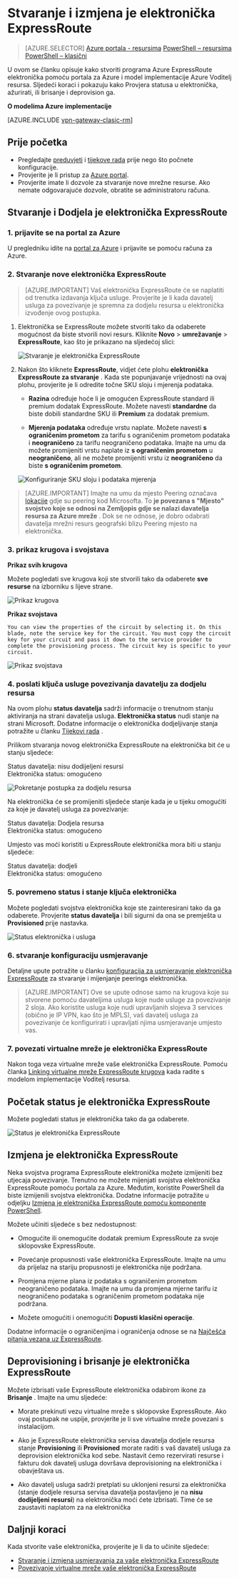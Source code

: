 <properties
   pageTitle="Stvaranje i izmjena je elektronička ExpressRoute pomoću upravitelja resursa i Azure portal | Microsoft Azure"
   description="U ovom se članku opisuje kako stvoriti, dodijelite, provjerite je li, ažuriranje, brisanje i deprovision je elektronička ExpressRoute."
   documentationCenter="na"
   services="expressroute"
   authors="cherylmc"
   manager="carmonm"
   editor=""
   tags="azure-resource-manager"/>
<tags
   ms.service="expressroute"
   ms.devlang="na"
   ms.topic="article"
   ms.tgt_pltfrm="na"
   ms.workload="infrastructure-services"
   ms.date="10/10/2016"
   ms.author="cherylmc"/>

# <a name="create-and-modify-an-expressroute-circuit"></a>Stvaranje i izmjena je elektronička ExpressRoute

> [AZURE.SELECTOR]
[Azure portala - resursima](expressroute-howto-circuit-portal-resource-manager.md)
[PowerShell – resursima](expressroute-howto-circuit-arm.md)
[PowerShell – klasični](expressroute-howto-circuit-classic.md)

U ovom se članku opisuje kako stvoriti programa Azure ExpressRoute elektronička pomoću portala za Azure i model implementacije Azure Voditelj resursa. Sljedeći koraci i pokazuju kako Provjera statusa u elektronička, ažurirati, ili brisanje i deprovision ga.

**O modelima Azure implementacije**

[AZURE.INCLUDE [vpn-gateway-clasic-rm](../../includes/vpn-gateway-classic-rm-include.md)] 


## <a name="before-you-begin"></a>Prije početka


- Pregledajte [preduvjeti](expressroute-prerequisites.md) i [tijekove rada](expressroute-workflows.md) prije nego što počnete konfiguracije.
- Provjerite je li pristup za [Azure portal](https://portal.azure.com).
- Provjerite imate li dozvole za stvaranje nove mrežne resurse. Ako nemate odgovarajuće dozvole, obratite se administratoru računa.

## <a name="create-and-provision-an-expressroute-circuit"></a>Stvaranje i Dodjela je elektronička ExpressRoute

### <a name="1-sign-in-to-the-azure-portal"></a>1. prijavite se na portal za Azure

U pregledniku idite na [portal za Azure](http://portal.azure.com) i prijavite se pomoću računa za Azure.

### <a name="2-create-a-new-expressroute-circuit"></a>2. Stvaranje nove elektronička ExpressRoute

>[AZURE.IMPORTANT] Vaš elektronička ExpressRoute će se naplatiti od trenutka izdavanja ključa usluge. Provjerite je li kada davatelj usluga za povezivanje je spremna za dodjelu resursa u elektronička izvođenje ovog postupka.

1. Elektronička se ExpressRoute možete stvoriti tako da odaberete mogućnost da biste stvorili novi resurs. Kliknite **Novo** > **umrežavanje** > **ExpressRoute**, kao što je prikazano na sljedećoj slici:

    ![Stvaranje je elektronička ExpressRoute](./media/expressroute-howto-circuit-portal-resource-manager/createcircuit1.png)

2. Nakon što kliknete **ExpressRoute**, vidjet ćete plohu **elektronička ExpressRoute za stvaranje** . Kada ste popunjavanje vrijednosti na ovaj plohu, provjerite je li odredite točne SKU sloju i mjerenja podataka.

    - **Razina** određuje hoće li je omogućen ExpressRoute standard ili premium dodatak ExpressRoute. Možete navesti **standardne** da biste dobili standardne SKU ili **Premium** za dodatak premium.

    - **Mjerenja podataka** određuje vrstu naplate. Možete navesti **s ograničenim prometom** za tarifu s ograničenim prometom podataka i **neograničeno** za tarifu neograničeno podataka. Imajte na umu da možete promijeniti vrstu naplate iz **s ograničenim prometom** u **neograničeno**, ali ne možete promijeniti vrstu iz **neograničeno** da biste **s ograničenim prometom**.

    ![Konfiguriranje SKU sloju i podataka mjerenja](./media/expressroute-howto-circuit-portal-resource-manager/createcircuit2.png)

>[AZURE.IMPORTANT] Imajte na umu da mjesto Peering označava [lokacije](expressroute-locations.md) gdje su peering kod Microsofta. To **je povezana s "Mjesto" svojstvo koje se odnosi na Zemljopis gdje se nalazi davatelja resursa za Azure mreže** . Dok se ne odnose, je dobro odabrati davatelja mrežni resurs geografski blizu Peering mjesto na elektronička. 

### <a name="3-view-the-circuits-and-properties"></a>3. prikaz krugova i svojstava

**Prikaz svih krugova**

Možete pogledati sve krugova koji ste stvorili tako da odaberete **sve resurse** na izborniku s lijeve strane.
    
![Prikaz krugova](./media/expressroute-howto-circuit-portal-resource-manager/listresource.png)

**Prikaz svojstava**

    You can view the properties of the circuit by selecting it. On this blade, note the service key for the circuit. You must copy the circuit key for your circuit and pass it down to the service provider to complete the provisioning process. The circuit key is specific to your circuit.

![Prikaz svojstava](./media/expressroute-howto-circuit-portal-resource-manager/listproperties1.png)


### <a name="4-send-the-service-key-to-your-connectivity-provider-for-provisioning"></a>4. poslati ključa usluge povezivanja davatelju za dodjelu resursa

Na ovom plohu **status davatelja** sadrži informacije o trenutnom stanju aktiviranja na strani davatelja usluga. **Elektronička status** nudi stanje na strani Microsoft. Dodatne informacije o elektronička dodjeljivanje stanja potražite u članku [Tijekovi rada](expressroute-workflows.md#expressroute-circuit-provisioning-states) .

Prilikom stvaranja novog elektronička ExpressRoute na elektronička bit će u stanju sljedeće:

Status davatelja: nisu dodijeljeni resursi<BR>
Elektronička status: omogućeno

![Pokretanje postupka za dodjelu resursa](./media/expressroute-howto-circuit-portal-resource-manager/viewstatus.png)

Na elektronička će se promijeniti sljedeće stanje kada je u tijeku omogućiti za koje je davatelj usluga za povezivanje:

Status davatelja: Dodjela resursa<BR>
Elektronička status: omogućeno

Umjesto vas moći koristiti u ExpressRoute elektronička mora biti u stanju sljedeće:

Status davatelja: dodjeli<BR>
Elektronička status: omogućeno


### <a name="5-periodically-check-the-status-and-the-state-of-the-circuit-key"></a>5. povremeno status i stanje ključa elektronička

Možete pogledati svojstva elektronička koje ste zainteresirani tako da ga odaberete. Provjerite **status davatelja** i bili sigurni da ona se premješta u **Provisioned** prije nastavka.


![Status elektronička i usluga](./media/expressroute-howto-circuit-portal-resource-manager/viewstatusprovisioned.png)


### <a name="6-create-your-routing-configuration"></a>6. stvaranje konfiguraciju usmjeravanje

Detaljne upute potražite u članku [konfiguracija za usmjeravanje elektronička ExpressRoute](expressroute-howto-routing-portal-resource-manager.md) za stvaranje i mijenjanje peerings elektronička.

>[AZURE.IMPORTANT] Ove se upute odnose samo na krugova koje su stvorene pomoću davateljima usluga koje nude usluge za povezivanje 2 sloja. Ako koristite usluga koje nudi upravljanih slojeva 3 services (obično je IP VPN, kao što je MPLS), vaš davatelj usluga za povezivanje će konfigurirati i upravljati njima usmjeravanje umjesto vas.

### <a name="7-link-a-virtual-network-to-an-expressroute-circuit"></a>7. povezati virtualne mreže je elektronička ExpressRoute

Nakon toga veza virtualne mreže vaše elektronička ExpressRoute. Pomoću članka [Linking virtualne mreže ExpressRoute krugova](expressroute-howto-linkvnet-arm.md) kada radite s modelom implementacije Voditelj resursa.

## <a name="getting-the-status-of-an-expressroute-circuit"></a>Početak status je elektronička ExpressRoute

Možete pogledati status je elektronička tako da ga odaberete. 

![Status je elektronička ExpressRoute](./media/expressroute-howto-circuit-portal-resource-manager/listproperties1.png)


## <a name="modifying-an-expressroute-circuit"></a>Izmjena je elektronička ExpressRoute

Neka svojstva programa ExpressRoute elektronička možete izmijeniti bez utjecaja povezivanje. Trenutno ne možete mijenjati svojstva elektronička ExpressRoute pomoću portala za Azure. Međutim, koristite PowerShell da biste izmijenili svojstva elektronička. Dodatne informacije potražite u odjeljku [Izmjena je elektronička ExpressRoute pomoću komponente PowerShell](expressroute-howto-circuit-arm.md#modify).

Možete učiniti sljedeće s bez nedostupnost:

- Omogućite ili onemogućite dodatak premium ExpressRoute za svoje sklopovske ExpressRoute.

- Povećanje propusnosti vaše elektronička ExpressRoute. Imajte na umu da prijelaz na stariju propusnosti je elektronička nije podržana. 

- Promjena mjerne plana iz podataka s ograničenim prometom neograničeno podataka. Imajte na umu da promjena mjerne tarifu iz neograničeno podataka s ograničenim prometom podataka nije podržana.

-  Možete omogućiti i onemogućiti **Dopusti klasični operacije**.

Dodatne informacije o ograničenjima i ograničenja odnose se na [Najčešća pitanja vezana uz ExpressRoute](expressroute-faqs.md).


## <a name="deprovisioning-and-deleting-an-expressroute-circuit"></a>Deprovisioning i brisanje je elektronička ExpressRoute

Možete izbrisati vaše ExpressRoute elektronička odabirom ikone za **Brisanje** . Imajte na umu sljedeće:

- Morate prekinuti vezu virtualne mreže s sklopovske ExpressRoute. Ako ovaj postupak ne uspije, provjerite je li sve virtualne mreže povezani s instalacijom.

- Ako je ExpressRoute elektronička servisa davatelja dodjele resursa stanje **Provisioning** ili **Provisioned** morate raditi s vaš davatelj usluga za deprovision elektronička kod sebe. Nastavit ćemo rezervirati resurse i fakturu dok davatelj usluga dovršava deprovisioning na elektronička i obavještava us.

- Ako davatelj usluga sadrži pretplati su uklonjeni resursi za elektronička (stanje dodjele resursa servisa davatelja postavljeno je na **nisu dodijeljeni resursi**) na elektronička moći ćete izbrisati. Time će se zaustaviti naplatom za na elektronička

## <a name="next-steps"></a>Daljnji koraci

Kada stvorite vaše elektronička, provjerite je li da to učinite sljedeće:

- [Stvaranje i izmjena usmjeravanja za vaše elektronička ExpressRoute](expressroute-howto-routing-portal-resource-manager.md)
- [Povezivanje virtualne mreže vaše elektronička ExpressRoute](expressroute-howto-linkvnet-arm.md)
